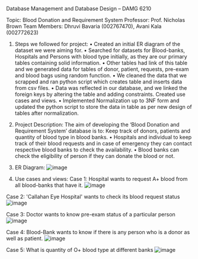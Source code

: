 Database Management and Database Design – DAMG 6210

Topic: Blood Donation and Requirement System 
Professor: Prof. Nicholas Brown 
Team Members: Dhruvi Bavaria (002767470), Avani Kala (002772623)

1.	Steps we followed for project:
•	Created an initial ER diagram of the dataset we were aiming for.
•	Searched for datasets for Blood-banks, Hospitals and Persons with blood type initially, as they are our primary tables containing solid information.
•	Other tables had link of this table and we generated data for tables of donor, patient, requests, pre-exam and blood bags using random function.
•	We cleaned the data that we scrapped and ran python script which creates table and inserts data from csv files.
•	Data was reflected in our database, and we linked the foreign keys by altering the table and adding constraints. Created use cases and views.
•	Implemented Normalization up to 3NF form and updated the python script to store the data in table as per new design of tables after normalization.

2.	Project Description: 
The aim of developing the ‘Blood Donation and Requirement System’ database is to:
Keep track of donors, patients and quantity of blood type in blood banks. 
• Hospitals and individual to keep track of their blood requests and in case of      emergency they can contact respective blood banks to check the availability. 
• Blood banks can check the eligibility of person if they can donate the blood or not.

3.	ER Diagram:
![image](https://user-images.githubusercontent.com/113712334/233174968-7ccc0a42-99b3-4167-876a-d568feb305a3.png)

4.	Use cases and views:
Case 1: Hospital wants to request A+ blood from all blood-banks that have it.
![image](https://user-images.githubusercontent.com/113712334/233175659-27a4aecd-8430-4eee-a528-d8342eb8f7af.png)

Case 2:  'Callahan Eye Hospital' wants to check its blood request status
![image](https://user-images.githubusercontent.com/113712334/233175731-eab1985c-b9b9-4219-b5ee-10091a58d198.png)

Case 3: Doctor wants to know pre-exam status of a particular person
![image](https://user-images.githubusercontent.com/113712334/233175778-35f208f1-7999-47af-bbf3-2512be0e2f8c.png)

Case 4: Blood-Bank wants to know if there is any person who is a donor as well as patient.
![image](https://user-images.githubusercontent.com/113712334/233175816-a1d521af-824a-47f7-8ee7-9549320e1a65.png)

Case 5: What is quantity of O+ blood type at different banks
![image](https://user-images.githubusercontent.com/113712334/233175873-e8870e03-0f25-4d92-8cd4-b08ed23abdce.png)

